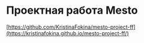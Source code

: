 # Проектная работа Mesto

[https://github.com/KristinaFokina/mesto-project-ff](https://kristinafokina.github.io/mesto-project-ff/)



